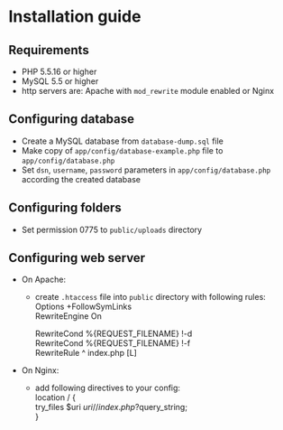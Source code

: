 # Installation guide

## Requirements
- PHP 5.5.16 or higher
- MySQL 5.5 or higher
- http servers are: Apache with `mod_rewrite` module enabled or Nginx

## Configuring database

- Create a MySQL database from `database-dump.sql` file 
- Make copy of `app/config/database-example.php` file to `app/config/database.php`
- Set `dsn`, `username`, `password` parameters in `app/config/database.php` according the created database

## Configuring folders

- Set permission 0775 to `public/uploads` directory

## Configuring web server

- On Apache:
    - create `.htaccess` file into `public` directory with following rules:  
        Options +FollowSymLinks  
        RewriteEngine On  
       
        RewriteCond %{REQUEST_FILENAME} !-d  
        RewriteCond %{REQUEST_FILENAME} !-f  
        RewriteRule ^ index.php [L]  

- On Nginx:
    - add following directives to your config:  
        location / {  
            try_files $uri $uri/ /index.php?$query_string;  
        }